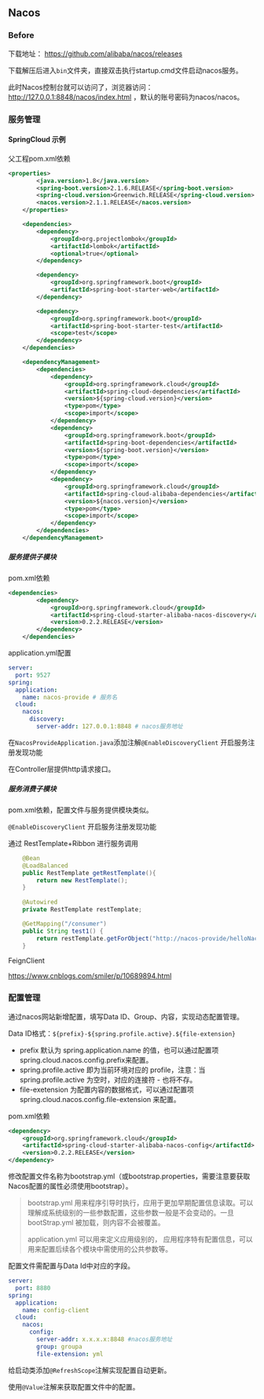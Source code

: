 ## Nacos

### Before

下载地址： https://github.com/alibaba/nacos/releases

下载解压后进入`bin`文件夹，直接双击执行startup.cmd文件启动nacos服务。

此时Nacos控制台就可以访问了，浏览器访问：http://127.0.0.1:8848/nacos/index.html ，默认的账号密码为nacos/nacos。

### 服务管理

#### SpringCloud 示例

父工程pom.xml依赖

```xml
<properties>
        <java.version>1.8</java.version>
        <spring-boot.version>2.1.6.RELEASE</spring-boot.version>
        <spring-cloud.version>Greenwich.RELEASE</spring-cloud.version>
        <nacos.version>2.1.1.RELEASE</nacos.version>
    </properties>

    <dependencies>
        <dependency>
            <groupId>org.projectlombok</groupId>
            <artifactId>lombok</artifactId>
            <optional>true</optional>
        </dependency>

        <dependency>
            <groupId>org.springframework.boot</groupId>
            <artifactId>spring-boot-starter-web</artifactId>
        </dependency>

        <dependency>
            <groupId>org.springframework.boot</groupId>
            <artifactId>spring-boot-starter-test</artifactId>
            <scope>test</scope>
        </dependency>
    </dependencies>

    <dependencyManagement>
        <dependencies>
            <dependency>
                <groupId>org.springframework.cloud</groupId>
                <artifactId>spring-cloud-dependencies</artifactId>
                <version>${spring-cloud.version}</version>
                <type>pom</type>
                <scope>import</scope>
            </dependency>
            <dependency>
                <groupId>org.springframework.boot</groupId>
                <artifactId>spring-boot-dependencies</artifactId>
                <version>${spring-boot.version}</version>
                <type>pom</type>
                <scope>import</scope>
            </dependency>
            <dependency>
                <groupId>org.springframework.cloud</groupId>
                <artifactId>spring-cloud-alibaba-dependencies</artifactId>
                <version>${nacos.version}</version>
                <type>pom</type>
                <scope>import</scope>
            </dependency>
        </dependencies>
    </dependencyManagement>
```

##### 服务提供子模块

pom.xml依赖

```xml
<dependencies>
        <dependency>
            <groupId>org.springframework.cloud</groupId>
            <artifactId>spring-cloud-starter-alibaba-nacos-discovery</artifactId>
            <version>0.2.2.RELEASE</version>
        </dependency>
    </dependencies>
```

application.yml配置

```yml
server:
  port: 9527
spring:
  application:
    name: nacos-provide # 服务名
  cloud:
    nacos:
      discovery:
        server-addr: 127.0.0.1:8848 # nacos服务地址
```

在`NacosProvideApplication.java`添加注解`@EnableDiscoveryClient` 开启服务注册发现功能

在Controller层提供http请求接口。

##### 服务消费子模块

pom.xml依赖，配置文件与服务提供模块类似。

`@EnableDiscoveryClient` 开启服务注册发现功能

通过 RestTemplate+Ribbon 进行服务调用

```java
	@Bean
    @LoadBalanced
    public RestTemplate getRestTemplate(){
        return new RestTemplate();
    }
	
	@Autowired
    private RestTemplate restTemplate;

    @GetMapping("/consumer")
    public String test1() {
        return restTemplate.getForObject("http://nacos-provide/helloNacos", String.class);
    }
```

FeignClient 

https://www.cnblogs.com/smiler/p/10689894.html

### 配置管理

通过nacos网站新增配置，填写Data ID、Group、内容，实现动态配置管理。

Data ID格式：`${prefix}-${spring.profile.active}.${file-extension}`

- prefix 默认为 spring.application.name 的值，也可以通过配置项 spring.cloud.nacos.config.prefix来配置。
- spring.profile.active 即为当前环境对应的 profile，注意：当 spring.profile.active 为空时，对应的连接符 - 也将不存。
- file-exetension 为配置内容的数据格式，可以通过配置项 spring.cloud.nacos.config.file-extension 来配置。

pom.xml依赖

```xml
<dependency>
    <groupId>org.springframework.cloud</groupId>
    <artifactId>spring-cloud-starter-alibaba-nacos-config</artifactId>
    <version>0.2.2.RELEASE</version>
</dependency>
```

修改配置文件名称为bootstrap.yml（或bootstrap.properties，需要注意要获取Nacos配置的属性必须使用bootstrap）。

> bootstrap.yml 用来程序引导时执行，应用于更加早期配置信息读取。可以理解成系统级别的一些参数配置，这些参数一般是不会变动的。一旦bootStrap.yml 被加载，则内容不会被覆盖。
>
> application.yml 可以用来定义应用级别的， 应用程序特有配置信息，可以用来配置后续各个模块中需使用的公共参数等。

配置文件需配置与Data Id中对应的字段。

```yml
server:
  port: 8880
spring:
  application:
    name: config-client
  cloud:
    nacos:
      config:
        server-addr: x.x.x.x:8848 #nacos服务地址
        group: groupa
        file-extension: yml
```

给启动类添加`@RefreshScope`注解实现配置自动更新。

使用`@Value`注解来获取配置文件中的配置。